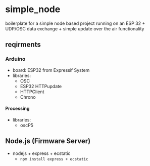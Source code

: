 # simple_node

boilerplate for a simple node based project running on an ESP 32 + UDP/OSC data exchange + simple update over the air functionality

## reqirments

### Arduino

- board: ESP32 from Expressif System
- libraries:
  - OSC
  - ESP32 HTTPupdate
  - HTTPClient
  - Chrono

#### Processing

- libraries:
  - oscP5

## Node.js (Firmware Server)

- nodejs + express + ecstatic
  - `npm install express + ecstatic`